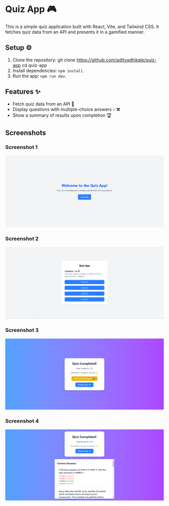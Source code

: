 # Quiz App 🎮

This is a simple quiz application built with React, Vite, and Tailwind CSS. It fetches quiz data from an API and presents it in a gamified manner.

## Setup ⚙️

1.  Clone the repository:
git clone https://github.com/adityadhikale/quiz-app
cd quiz-app
2. Install dependencies: `npm install`.
3. Run the app: `npm run dev`.

## Features ✨

- Fetch quiz data from an API 📡
- Display questions with multiple-choice answers ✅❌
- Show a summary of results upon completion 🏆

## Screenshots

### Screenshot 1
![Screenshot 1](src/assets/1.png)

### Screenshot 2
![Screenshot 2](src/assets/2.png)

### Screenshot 3
![Screenshot 3](src/assets/3.png)

### Screenshot 4
![Screenshot 4](src/assets/4.png)



